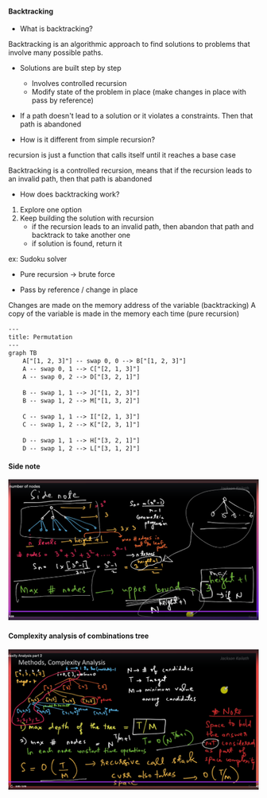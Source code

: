 #### Backtracking

- What is backtracking?

Backtracking is an algorithmic approach to find solutions to problems that involve many possible paths.

- Solutions are built step by step
  - Involves controlled recursion
  - Modify state of the problem in place (make changes in place with pass by reference)
- If a path doesn't lead to a solution or it violates a constraints. Then that path is abandoned

- How is it different from simple recursion?

recursion is just a function that calls itself until it reaches a base case

Backtracking is a controlled recursion, means that if the recursion leads to an invalid path, then that path is abandoned

- How does backtracking work?

1. Explore one option
2. Keep building the solution with recursion
   - if the recursion leads to an invalid path, then abandon that path and backtrack to take another one
   - if solution is found, return it

ex: Sudoku solver

- Pure recursion -> brute force

- Pass by reference / change in place

Changes are made on the memory address of the variable (backtracking)
A copy of the variable is made in the memory each time (pure recursion)

```mermaid
---
title: Permutation
---
graph TB
    A["[1, 2, 3]"] -- swap 0, 0 --> B["[1, 2, 3]"]
    A -- swap 0, 1 --> C["[2, 1, 3]"]
    A -- swap 0, 2 --> D["[3, 2, 1]"]

    B -- swap 1, 1 --> J["[1, 2, 3]"]
    B -- swap 1, 2 --> M["[1, 3, 2]"]

    C -- swap 1, 1 --> I["[2, 1, 3]"]
    C -- swap 1, 2 --> K["[2, 3, 1]"]

    D -- swap 1, 1 --> H["[3, 2, 1]"]
    D -- swap 1, 2 --> L["[3, 1, 2]"]
```

#### Side note

![alt text](<Screen Shot 2024-07-19 at 00.01.59.png>)

#### Complexity analysis of combinations tree

![alt text](<Screen Shot 2024-07-19 at 00.07.03.png>)
